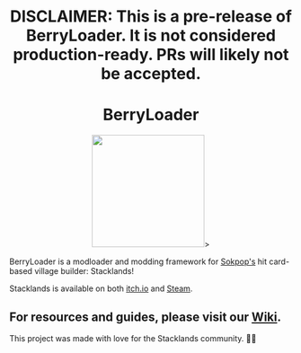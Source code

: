 <div align="center">
    <h1 align="center">DISCLAIMER: This is a pre-release of BerryLoader. It is not considered production-ready. PRs will likely not be accepted.</h1>
</div>

<div align="center">
	<h1 align="center">BerryLoader</h1>
	<img src="https://cdn.discordapp.com/attachments/813411249701519370/986199450311610448/berryloader.png" width=200em height=200em>>
</div>

BerryLoader is a modloader and modding framework for [Sokpop's](https://sokpop.co/) hit card-based village builder: Stacklands!

Stacklands is available on both [itch.io](https://sokpop.itch.io/stacklands) and [Steam](https://store.steampowered.com/app/1948280/Stacklands/).

## For resources and guides, please visit our [Wiki](https://github.com/BerryLoader/BerryLoader/wiki).

This project was made with love for the Stacklands community. 💖💜